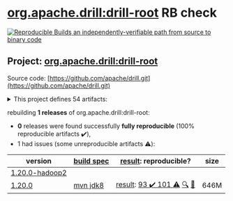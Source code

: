 [org.apache.drill:drill-root](https://search.maven.org/artifact/org.apache.drill/drill-root/) RB check
=======

[![Reproducible Builds](https://reproducible-builds.org/images/logos/rb.svg) an independently-verifiable path from source to binary code](https://reproducible-builds.org/)

## Project: [org.apache.drill:drill-root](https://search.maven.org/artifact/org.apache.drill/drill-root/)

Source code: [https://github.com/apache/drill.git](https://github.com/apache/drill.git)

<details><summary>This project defines 54 artifacts:</summary>

* [org.apache.drill.contrib.data:drill-contrib-data-parent](https://search.maven.org/artifact/org.apache.drill.contrib.data/drill-contrib-data-parent/)
* [org.apache.drill.contrib.data:tpch-sample-data](https://search.maven.org/artifact/org.apache.drill.contrib.data/tpch-sample-data/)
* [org.apache.drill.contrib.storage-hive:drill-contrib-storage-hive-parent](https://search.maven.org/artifact/org.apache.drill.contrib.storage-hive/drill-contrib-storage-hive-parent/)
* [org.apache.drill.contrib.storage-hive:drill-hive-exec-shaded](https://search.maven.org/artifact/org.apache.drill.contrib.storage-hive/drill-hive-exec-shaded/)
* [org.apache.drill.contrib.storage-hive:drill-storage-hive-core](https://search.maven.org/artifact/org.apache.drill.contrib.storage-hive/drill-storage-hive-core/)
* [org.apache.drill.contrib:drill-contrib-parent](https://search.maven.org/artifact/org.apache.drill.contrib/drill-contrib-parent/)
* [org.apache.drill.contrib:drill-druid-storage](https://search.maven.org/artifact/org.apache.drill.contrib/drill-druid-storage/)
* [org.apache.drill.contrib:drill-format-esri](https://search.maven.org/artifact/org.apache.drill.contrib/drill-format-esri/)
* [org.apache.drill.contrib:drill-format-excel](https://search.maven.org/artifact/org.apache.drill.contrib/drill-format-excel/)
* [org.apache.drill.contrib:drill-format-hdf5](https://search.maven.org/artifact/org.apache.drill.contrib/drill-format-hdf5/)
* [org.apache.drill.contrib:drill-format-httpd](https://search.maven.org/artifact/org.apache.drill.contrib/drill-format-httpd/)
* [org.apache.drill.contrib:drill-format-image](https://search.maven.org/artifact/org.apache.drill.contrib/drill-format-image/)
* [org.apache.drill.contrib:drill-format-ltsv](https://search.maven.org/artifact/org.apache.drill.contrib/drill-format-ltsv/)
* [org.apache.drill.contrib:drill-format-mapr](https://search.maven.org/artifact/org.apache.drill.contrib/drill-format-mapr/)
* [org.apache.drill.contrib:drill-format-pcapng](https://search.maven.org/artifact/org.apache.drill.contrib/drill-format-pcapng/)
* [org.apache.drill.contrib:drill-format-pdf](https://search.maven.org/artifact/org.apache.drill.contrib/drill-format-pdf/)
* [org.apache.drill.contrib:drill-format-sas](https://search.maven.org/artifact/org.apache.drill.contrib/drill-format-sas/)
* [org.apache.drill.contrib:drill-format-spss](https://search.maven.org/artifact/org.apache.drill.contrib/drill-format-spss/)
* [org.apache.drill.contrib:drill-format-syslog](https://search.maven.org/artifact/org.apache.drill.contrib/drill-format-syslog/)
* [org.apache.drill.contrib:drill-format-xml](https://search.maven.org/artifact/org.apache.drill.contrib/drill-format-xml/)
* [org.apache.drill.contrib:drill-iceberg-format](https://search.maven.org/artifact/org.apache.drill.contrib/drill-iceberg-format/)
* [org.apache.drill.contrib:drill-jdbc-storage](https://search.maven.org/artifact/org.apache.drill.contrib/drill-jdbc-storage/)
* [org.apache.drill.contrib:drill-kudu-storage](https://search.maven.org/artifact/org.apache.drill.contrib/drill-kudu-storage/)
* [org.apache.drill.contrib:drill-mongo-storage](https://search.maven.org/artifact/org.apache.drill.contrib/drill-mongo-storage/)
* [org.apache.drill.contrib:drill-opentsdb-storage](https://search.maven.org/artifact/org.apache.drill.contrib/drill-opentsdb-storage/)
* [org.apache.drill.contrib:drill-storage-cassandra](https://search.maven.org/artifact/org.apache.drill.contrib/drill-storage-cassandra/)
* [org.apache.drill.contrib:drill-storage-elasticsearch](https://search.maven.org/artifact/org.apache.drill.contrib/drill-storage-elasticsearch/)
* [org.apache.drill.contrib:drill-storage-hbase](https://search.maven.org/artifact/org.apache.drill.contrib/drill-storage-hbase/)
* [org.apache.drill.contrib:drill-storage-http](https://search.maven.org/artifact/org.apache.drill.contrib/drill-storage-http/)
* [org.apache.drill.contrib:drill-storage-kafka](https://search.maven.org/artifact/org.apache.drill.contrib/drill-storage-kafka/)
* [org.apache.drill.contrib:drill-storage-phoenix](https://search.maven.org/artifact/org.apache.drill.contrib/drill-storage-phoenix/)
* [org.apache.drill.contrib:drill-storage-splunk](https://search.maven.org/artifact/org.apache.drill.contrib/drill-storage-splunk/)
* [org.apache.drill.contrib:drill-udfs](https://search.maven.org/artifact/org.apache.drill.contrib/drill-udfs/)
* [org.apache.drill.exec:drill-java-exec](https://search.maven.org/artifact/org.apache.drill.exec/drill-java-exec/)
* [org.apache.drill.exec:drill-jdbc](https://search.maven.org/artifact/org.apache.drill.exec/drill-jdbc/)
* [org.apache.drill.exec:drill-jdbc-all](https://search.maven.org/artifact/org.apache.drill.exec/drill-jdbc-all/)
* [org.apache.drill.exec:drill-rpc](https://search.maven.org/artifact/org.apache.drill.exec/drill-rpc/)
* [org.apache.drill.exec:exec-parent](https://search.maven.org/artifact/org.apache.drill.exec/exec-parent/)
* [org.apache.drill.exec:vector](https://search.maven.org/artifact/org.apache.drill.exec/vector/)
* [org.apache.drill.memory:drill-memory-base](https://search.maven.org/artifact/org.apache.drill.memory/drill-memory-base/)
* [org.apache.drill.memory:memory-parent](https://search.maven.org/artifact/org.apache.drill.memory/memory-parent/)
* [org.apache.drill.metastore:drill-iceberg-metastore](https://search.maven.org/artifact/org.apache.drill.metastore/drill-iceberg-metastore/)
* [org.apache.drill.metastore:drill-metastore-api](https://search.maven.org/artifact/org.apache.drill.metastore/drill-metastore-api/)
* [org.apache.drill.metastore:drill-mongo-metastore](https://search.maven.org/artifact/org.apache.drill.metastore/drill-mongo-metastore/)
* [org.apache.drill.metastore:drill-rdbms-metastore](https://search.maven.org/artifact/org.apache.drill.metastore/drill-rdbms-metastore/)
* [org.apache.drill.metastore:metastore-parent](https://search.maven.org/artifact/org.apache.drill.metastore/metastore-parent/)
* [org.apache.drill.tools:drill-fmpp-maven-plugin](https://search.maven.org/artifact/org.apache.drill.tools/drill-fmpp-maven-plugin/)
* [org.apache.drill.tools:tools-parent](https://search.maven.org/artifact/org.apache.drill.tools/tools-parent/)
* [org.apache.drill:distribution](https://search.maven.org/artifact/org.apache.drill/distribution/)
* [org.apache.drill:drill-common](https://search.maven.org/artifact/org.apache.drill/drill-common/)
* [org.apache.drill:drill-logical](https://search.maven.org/artifact/org.apache.drill/drill-logical/)
* [org.apache.drill:drill-protocol](https://search.maven.org/artifact/org.apache.drill/drill-protocol/)
* [org.apache.drill:drill-root](https://search.maven.org/artifact/org.apache.drill/drill-root/)
* [org.apache.drill:drill-yarn](https://search.maven.org/artifact/org.apache.drill/drill-yarn/)
</details>

rebuilding **1 releases** of org.apache.drill:drill-root:
- **0** releases were found successfully **fully reproducible** (100% reproducible artifacts :heavy_check_mark:),
- 1 had issues (some unreproducible artifacts :warning:):

| version | [build spec](/BUILDSPEC.md) | [result](https://reproducible-builds.org/docs/jvm/): reproducible? | size |
| -- | --------- | ------ | -- |
| [1.20.0-hadoop2](https://search.maven.org/artifact/org.apache.drill/drill-root/1.20.0-hadoop2/pom) | | | |
| [1.20.0](https://search.maven.org/artifact/org.apache.drill/drill-root/1.20.0/pom) | [mvn jdk8](drill-1.20.0.buildspec) | [result](drill-root-1.20.0.buildinfo): [93 :heavy_check_mark:  101 :warning:](drill-root-1.20.0.buildcompare) [:mag:](drill-root-1.20.0.diffoscope) [:memo:](https://github.com/apache/drill/pull/2484) | 646M |
